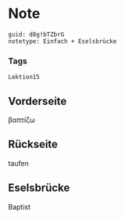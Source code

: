 # Note
```
guid: d8g!bTZbrG
notetype: Einfach + Eselsbrücke
```

### Tags
```
Lektion15
```

## Vorderseite
βαπτίζω

## Rückseite
taufen

## Eselsbrücke
Baptist
